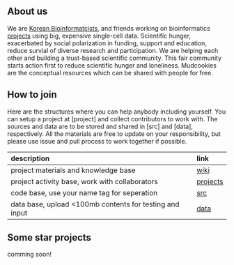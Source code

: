 ## About us  
We are [Korean Bioinformatcists](https://www.facebook.com/groups/koreanbioinformatics), and friends working on bioinformatics [projects](https://github.com/hmgene/mudcookies/projects) using big, expensive single-cell data.
Scientific hunger, exacerbated by social polarization in funding, support and education, reduce survial of diverse research and participation. 
We are helping each other and building a trust-based scientific community.
This fair community starts action first to reduce scientific hunger and loneliness.
Mudcookies are the conceptual resources which can be shared with people for free.

## How to join 
Here are the structures where you can help anybody including yourself.
You can setup a project at [project] and collect contributors to work with.
The sources and data are to be stored and shared in [src] and [data], respectively.
All the materials are free to update on your responsibility,
but please use issue and pull process to work together if possible.

| description | link |
| :-  | :- |
| project materials and knowledge base | [wiki](https://github.com/hmgene/mudcookies/wiki) |
| project activity base, work with collaborators | [projects](https://github.com/hmgene/mudcookies/projects) |
| code base, use your name tag for seperation | [src](src) |
| data base, upload <100mb contents for testing and input  | [data](data) |

## Some star projects
comming soon!
